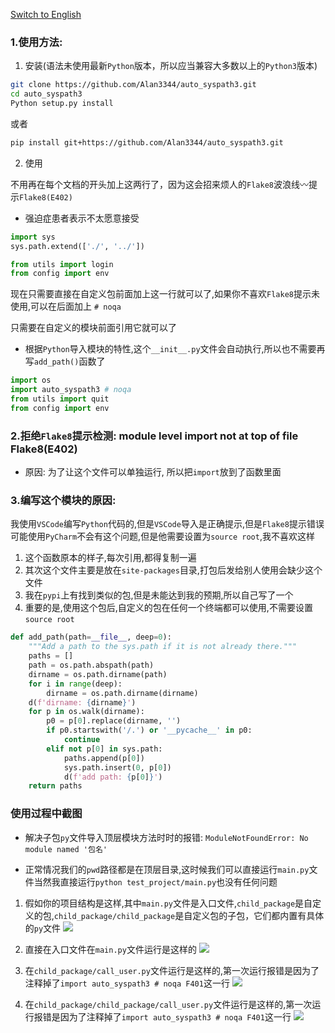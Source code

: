 <a href=./README.md alt=./README.md>Switch to English</a>

### 1.使用方法:

1. 安装(语法未使用最新`Python`版本，所以应当兼容大多数以上的`Python3`版本)

```bash
git clone https://github.com/Alan3344/auto_syspath3.git
cd auto_syspath3
Python setup.py install
```

或者

```bash
pip install git+https://github.com/Alan3344/auto_syspath3.git
```

2. 使用

不用再在每个文档的开头加上这两行了，因为这会招来烦人的`Flake8`波浪线〰️提示`Flake8(E402)`

- 强迫症患者表示不太愿意接受

```python
import sys
sys.path.extend(['./', '../'])

from utils import login
from config import env
```

现在只需要直接在自定义包前面加上这一行就可以了,如果你不喜欢`Flake8`提示未使用,可以在后面加上 `# noqa`

只需要在自定义的模块前面引用它就可以了

- 根据`Python`导入模块的特性,这个`__init__.py`文件会自动执行,所以也不需要再写`add_path()`函数了

```python
import os
import auto_syspath3 # noqa
from utils import quit
from config import env
```

### 2.拒绝`Flake8`提示检测: module level import not at top of file Flake8(E402)

- 原因: 为了让这个文件可以单独运行, 所以把`import`放到了函数里面

### 3.编写这个模块的原因:

我使用`VSCode`编写`Python`代码的,但是`VSCode`导入是正确提示,但是`Flake8`提示错误
可能使用`PyCharm`不会有这个问题,但是他需要设置为`source root`,我不喜欢这样

1. 这个函数原本的样子,每次引用,都得复制一遍
2. 其次这个文件主要是放在`site-packages`目录,打包后发给别人使用会缺少这个文件
3. 我在`pypi`上有找到类似的包,但是未能达到我的预期,所以自己写了一个
4. 重要的是,使用这个包后,自定义的包在任何一个终端都可以使用,不需要设置`source root`

```python
def add_path(path=__file__, deep=0):
    """Add a path to the sys.path if it is not already there."""
    paths = []
    path = os.path.abspath(path)
    dirname = os.path.dirname(path)
    for i in range(deep):
        dirname = os.path.dirname(dirname)
    d(f'dirname: {dirname}')
    for p in os.walk(dirname):
        p0 = p[0].replace(dirname, '')
        if p0.startswith('/.') or '__pycache__' in p0:
            continue
        elif not p[0] in sys.path:
            paths.append(p[0])
            sys.path.insert(0, p[0])
            d(f'add path: {p[0]}')
    return paths
```

### 使用过程中截图

- 解决子包`py`文件导入顶层模块方法时时的报错: `ModuleNotFoundError: No module named '包名'`

- 正常情况我们的`pwd`路径都是在顶层目录,这时候我们可以直接运行`main.py`文件当然我直接运行`python test_project/main.py`也没有任何问题

1. 假如你的项目结构是这样,其中`main.py`文件是入口文件,`child_package`是自定义的包,`child_package/child_package`是自定义包的子包，它们都内置有具体的`py`文件
   ![](./screenshot/Snipaste_2023-08-13_14-23-52.png)

2. 直接在入口文件在`main.py`文件运行是这样的
   ![](./screenshot/Snipaste_2023-08-13_14-24-57.png)

3. 在`child_package/call_user.py`文件运行是这样的,第一次运行报错是因为了注释掉了`import auto_syspath3 # noqa F401`这一行
   ![](./screenshot/Snipaste_2023-08-13_14-28-35.png)

4. 在`child_package/child_package/call_user.py`文件运行是这样的,第一次运行报错是因为了注释掉了`import auto_syspath3 # noqa F401`这一行
   ![](./screenshot/Snipaste_2023-08-13_14-28-57.png)
